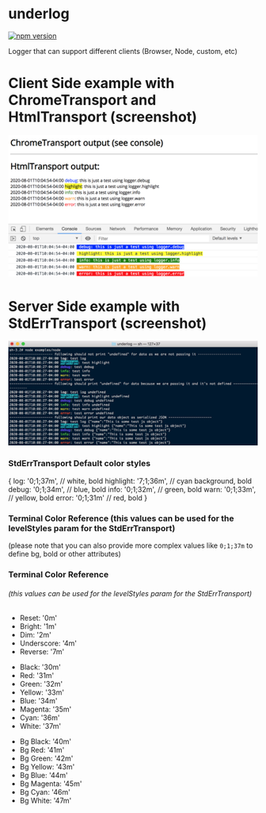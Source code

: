# underlog

[![npm version](https://badge.fury.io/js/underlog.svg?1.1.5)](https://badge.fury.io/js/underlog)

Logger that can support different clients (Browser, Node, custom, etc)

# Client Side example with ChromeTransport and HtmlTransport (screenshot)
![browser-multiple-transports](screenshots/browser-multiple-transports.png)

# Server Side example with StdErrTransport (screenshot)
![stderrtransport-node](screenshots/stderrtransport-node.png) 


### StdErrTransport Default color styles

{
  log: '0;1;37m', // white, bold
  highlight: '7;1;36m', // cyan background, bold
  debug: '0;1;34m', // blue, bold
  info: '0;1;32m', // green, bold
  warn: '0;1;33m', // yellow, bold
  error: '0;1;31m' // red, bold
}

### Terminal Color Reference (this values can be used for the levelStyles param for the StdErrTransport)
(please note that you can also provide more complex values like `0;1;37m` to define bg, bold or other attributes)

### Terminal Color Reference
###### (this values can be used for the levelStyles param for the StdErrTransport)
>
* Reset: '0m'
* Bright: '1m'
* Dim: '2m'
* Underscore: '4m'
* Reverse: '7m'
>
* Black: '30m'
* Red: '31m'
* Green: '32m'
* Yellow: '33m'
* Blue: '34m'
* Magenta: '35m'
* Cyan: '36m'
* White: '37m'
>
* Bg Black: '40m'
* Bg Red: '41m'
* Bg Green: '42m'
* Bg Yellow: '43m'
* Bg Blue: '44m'
* Bg Magenta: '45m'
* Bg Cyan: '46m'
* Bg White: '47m'
